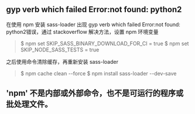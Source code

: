 ## gyp verb which failed Error:not found: python2

在使用 npm 安装 sass-loader 出现 gyp verb which failed Error:not found: python2错误，通过 stackoverflow 解决方法，设置 npm 环境变量
>$ npm set SKIP_SASS_BINARY_DOWNLOAD_FOR_CI = true
>$ npm set SKIP_NODE_SASS_TESTS = true

之后使用命令清除缓存，再重新安装 sass-loader

>$ npm cache clean --force
>$ npm install sass-loader --dev-save


## 'npm' 不是内部或外部命令，也不是可运行的程序或批处理文件。

